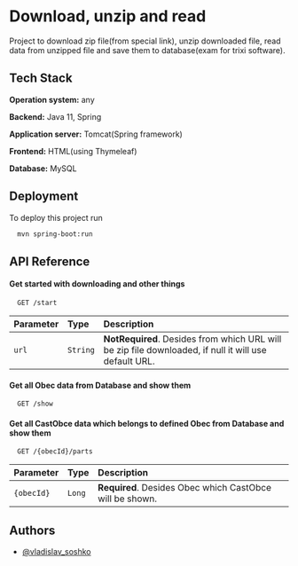 
# Download, unzip and read
Project to download zip file(from special link), unzip downloaded file, read data from unzipped file and save them to database(exam for trixi software).




## Tech Stack

**Operation system:** any 

**Backend:** Java 11, Spring

**Application server:** Tomcat(Spring framework)

**Frontend:** HTML(using Thymeleaf)

**Database:** MySQL


## Deployment

To deploy this project run

```bash
  mvn spring-boot:run
```


## API Reference

#### Get started with downloading and other things

```http
  GET /start
```

| Parameter | Type     | Description                |
| :-------- | :------- | :------------------------- |
| `url` | `String` | **NotRequired**. Desides from which URL will be zip file downloaded, if null it will use default URL.|

#### Get all Obec data from Database and show them
```http
  GET /show
```
#### Get all CastObce data which belongs to defined Obec from Database and show them
```http
  GET /{obecId}/parts
```

| Parameter | Type     | Description                |
| :-------- | :------- | :------------------------- |
| `{obecId}` | `Long` | **Required**. Desides Obec which CastObce will be shown.|




## Authors

- [@vladislav_soshko](https://github.com/GreenTheSnail)

